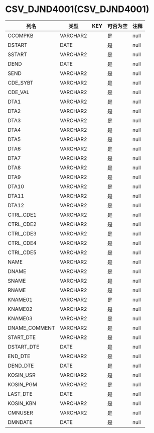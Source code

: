 # CSV_DJND4001(CSV_DJND4001)
| 列名   | 类型   | KEY  | 可否为空 | 注释   |
| ---- | ---- | ---- | ---- | ---- |
|CCOMPKB|VARCHAR2||是|null|
|DSTART|DATE||是|null|
|SSTART|VARCHAR2||是|null|
|DEND|DATE||是|null|
|SEND|VARCHAR2||是|null|
|CDE_SYBT|VARCHAR2||是|null|
|CDE_VAL|VARCHAR2||是|null|
|DTA1|VARCHAR2||是|null|
|DTA2|VARCHAR2||是|null|
|DTA3|VARCHAR2||是|null|
|DTA4|VARCHAR2||是|null|
|DTA5|VARCHAR2||是|null|
|DTA6|VARCHAR2||是|null|
|DTA7|VARCHAR2||是|null|
|DTA8|VARCHAR2||是|null|
|DTA9|VARCHAR2||是|null|
|DTA10|VARCHAR2||是|null|
|DTA11|VARCHAR2||是|null|
|DTA12|VARCHAR2||是|null|
|CTRL_CDE1|VARCHAR2||是|null|
|CTRL_CDE2|VARCHAR2||是|null|
|CTRL_CDE3|VARCHAR2||是|null|
|CTRL_CDE4|VARCHAR2||是|null|
|CTRL_CDE5|VARCHAR2||是|null|
|NAME|VARCHAR2||是|null|
|DNAME|VARCHAR2||是|null|
|SNAME|VARCHAR2||是|null|
|RNAME|VARCHAR2||是|null|
|KNAME01|VARCHAR2||是|null|
|KNAME02|VARCHAR2||是|null|
|KNAME03|VARCHAR2||是|null|
|DNAME_COMMENT|VARCHAR2||是|null|
|START_DTE|VARCHAR2||是|null|
|DSTART_DTE|DATE||是|null|
|END_DTE|VARCHAR2||是|null|
|DEND_DTE|DATE||是|null|
|KOSIN_USR|VARCHAR2||是|null|
|KOSIN_PGM|VARCHAR2||是|null|
|LAST_DTE|DATE||是|null|
|KOSIN_KBN|VARCHAR2||是|null|
|CMNUSER|VARCHAR2||是|null|
|DMNDATE|DATE||是|null|
